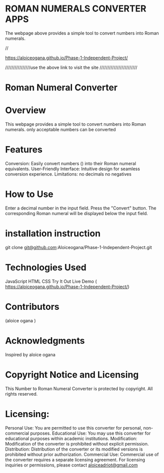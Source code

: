 # ROMAN NUMERALS CONVERTER APPS
The webpage above provides a simple tool to convert  numbers into Roman numerals.


//  

 https://aloiceogana.github.io/Phase-1-Independent-Project/

////////////////use the above link to visit the site ////////////////////////

# Roman Numeral Converter

# Overview
This webpage provides a simple tool to convert  numbers into Roman numerals.
only acceptable numbers can be converted

# Features
Conversion: Easily convert numbers () into their Roman numeral equivalents.
User-Friendly Interface: Intuitive design for seamless conversion experience.
Limitations: no decimals
             no negatives


# How to Use
Enter a decimal number in the input field.
Press the "Convert" button.
The corresponding Roman numeral will be displayed below the input field.

# installation instruction
git clone git@github.com:Aloiceogana/Phase-1-Independent-Project.git
# Technologies Used
JavaScript
HTML
CSS
Try It Out
Live Demo ( https://aloiceogana.github.io/Phase-1-Independent-Project/)

# Contributors
(aloice ogana 
)
# Acknowledgments
Inspired by aloice ogana 



# Copyright Notice and Licensing

This Number to Roman Numeral Converter is protected by copyright. All rights reserved.

# Licensing:
Personal Use: You are permitted to use this converter for personal, non-commercial purposes.
Educational Use: You may use this converter for educational purposes within academic institutions.
Modification: Modification of the converter is prohibited without explicit permission.
Distribution: Distribution of the converter or its modified versions is prohibited without prior authorization.
Commercial Use: Commercial use of the converter requires a separate licensing agreement.
For licensing inquiries or permissions, please contact aloiceadriot@gmail.com

